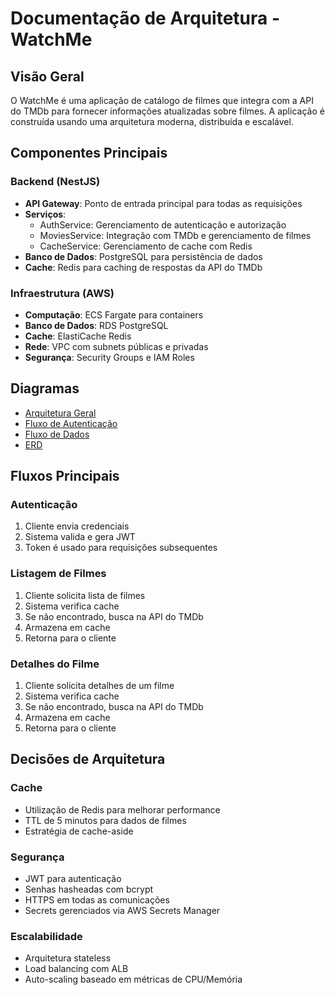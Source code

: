 # Documentação de Arquitetura - WatchMe

## Visão Geral
O WatchMe é uma aplicação de catálogo de filmes que integra com a API do TMDb para fornecer informações atualizadas sobre filmes. A aplicação é construída usando uma arquitetura moderna, distribuída e escalável.

## Componentes Principais

### Backend (NestJS)
- **API Gateway**: Ponto de entrada principal para todas as requisições
- **Serviços**:
  - AuthService: Gerenciamento de autenticação e autorização
  - MoviesService: Integração com TMDb e gerenciamento de filmes
  - CacheService: Gerenciamento de cache com Redis
- **Banco de Dados**: PostgreSQL para persistência de dados
- **Cache**: Redis para caching de respostas da API do TMDb

### Infraestrutura (AWS)
- **Computação**: ECS Fargate para containers
- **Banco de Dados**: RDS PostgreSQL
- **Cache**: ElastiCache Redis
- **Rede**: VPC com subnets públicas e privadas
- **Segurança**: Security Groups e IAM Roles

## Diagramas
- [Arquitetura Geral](./diagrams/architecture.png)
- [Fluxo de Autenticação](./diagrams/auth-flow.png)
- [Fluxo de Dados](./diagrams/data-flow.png)
- [ERD](./diagrams/erd.png)

## Fluxos Principais

### Autenticação
1. Cliente envia credenciais
2. Sistema valida e gera JWT
3. Token é usado para requisições subsequentes

### Listagem de Filmes
1. Cliente solicita lista de filmes
2. Sistema verifica cache
3. Se não encontrado, busca na API do TMDb
4. Armazena em cache
5. Retorna para o cliente

### Detalhes do Filme
1. Cliente solicita detalhes de um filme
2. Sistema verifica cache
3. Se não encontrado, busca na API do TMDb
4. Armazena em cache
5. Retorna para o cliente

## Decisões de Arquitetura

### Cache
- Utilização de Redis para melhorar performance
- TTL de 5 minutos para dados de filmes
- Estratégia de cache-aside

### Segurança
- JWT para autenticação
- Senhas hasheadas com bcrypt
- HTTPS em todas as comunicações
- Secrets gerenciados via AWS Secrets Manager

### Escalabilidade
- Arquitetura stateless
- Load balancing com ALB
- Auto-scaling baseado em métricas de CPU/Memória 